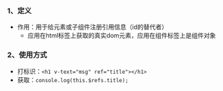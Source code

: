 ### 1、定义
+ 作用：用于给元素或子组件注册引用信息（id的替代者）
	+ 应用在html标签上获取的真实dom元素，应用在组件标签上是组件对象
### 2、使用方式
 + 打标识：`<h1 v-text="msg" ref="title"></h1>`
 + 获取：`console.log(this.$refs.title);`
